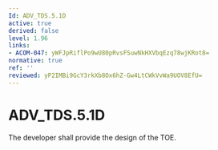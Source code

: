 ```yaml
---
Id: ADV_TDS.5.1D
active: true
derived: false
level: 1.96
links:
- ACOM-047: yWFJpRiflPo9wU80pRvsFSuwNkHXVbqEzq78wjKRot8=
normative: true
ref: ''
reviewed: yP2IMBi9GcY3rkXb8Ox6hZ-Gw4LtCWkVvWa9UOV8EfU=
---
```


# ADV_TDS.5.1D

The developer shall provide the design of the TOE.